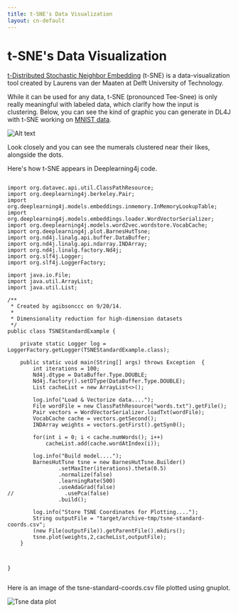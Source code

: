 ```yaml
---
title: t-SNE's Data Visualization
layout: cn-default
---
```


# t-SNE's Data Visualization

[t-Distributed Stochastic Neighbor Embedding](http://homepage.tudelft.nl/19j49/t-SNE.html) (t-SNE) is a data-visualization tool created by Laurens van der Maaten at Delft University of Technology. 

While it can be used for any data, t-SNE (pronounced Tee-Snee) is only really meaningful with labeled data, which clarify how the input is clustering. Below, you can see the kind of graphic you can generate in DL4J with t-SNE working on [MNIST data](http://deeplearning4j.org/deepbeliefnetwork.html). 

![Alt text](./img/tsne.png)

Look closely and you can see the numerals clustered near their likes, alongside the dots. 

Here's how t-SNE appears in Deeplearning4j code. 
<pre><code class="language-java">
import org.datavec.api.util.ClassPathResource;
import org.deeplearning4j.berkeley.Pair;
import org.deeplearning4j.models.embeddings.inmemory.InMemoryLookupTable;
import org.deeplearning4j.models.embeddings.loader.WordVectorSerializer;
import org.deeplearning4j.models.word2vec.wordstore.VocabCache;
import org.deeplearning4j.plot.BarnesHutTsne;
import org.nd4j.linalg.api.buffer.DataBuffer;
import org.nd4j.linalg.api.ndarray.INDArray;
import org.nd4j.linalg.factory.Nd4j;
import org.slf4j.Logger;
import org.slf4j.LoggerFactory;

import java.io.File;
import java.util.ArrayList;
import java.util.List;

/**
 * Created by agibsonccc on 9/20/14.
 *
 * Dimensionality reduction for high-dimension datasets
 */
public class TSNEStandardExample {

    private static Logger log = LoggerFactory.getLogger(TSNEStandardExample.class);

    public static void main(String[] args) throws Exception  {
        int iterations = 100;
        Nd4j.dtype = DataBuffer.Type.DOUBLE;
        Nd4j.factory().setDType(DataBuffer.Type.DOUBLE);
        List<String> cacheList = new ArrayList<>();

        log.info("Load & Vectorize data....");
        File wordFile = new ClassPathResource("words.txt").getFile();
        Pair<InMemoryLookupTable,VocabCache> vectors = WordVectorSerializer.loadTxt(wordFile);
        VocabCache cache = vectors.getSecond();
        INDArray weights = vectors.getFirst().getSyn0();

        for(int i = 0; i < cache.numWords(); i++)
            cacheList.add(cache.wordAtIndex(i));

        log.info("Build model....");
        BarnesHutTsne tsne = new BarnesHutTsne.Builder()
                .setMaxIter(iterations).theta(0.5)
                .normalize(false)
                .learningRate(500)
                .useAdaGrad(false)
//                .usePca(false)
                .build();

        log.info("Store TSNE Coordinates for Plotting....");
        String outputFile = "target/archive-tmp/tsne-standard-coords.csv";
        (new File(outputFile)).getParentFile().mkdirs();
        tsne.plot(weights,2,cacheList,outputFile);
    }



}

</code></pre> 

Here is an image of the tsne-standard-coords.csv file plotted using gnuplot.


![Tsne data plot](./img/tsne_output.png)

<!-- was this??
<script src="http://gist-it.appspot.com/https://github.com/agibsonccc/java-deeplearning/blob/master/deeplearning4j-examples/src/main/java/org/deeplearning4j/tsne/TsneExample.java?slice=14:27"></script>
-->
